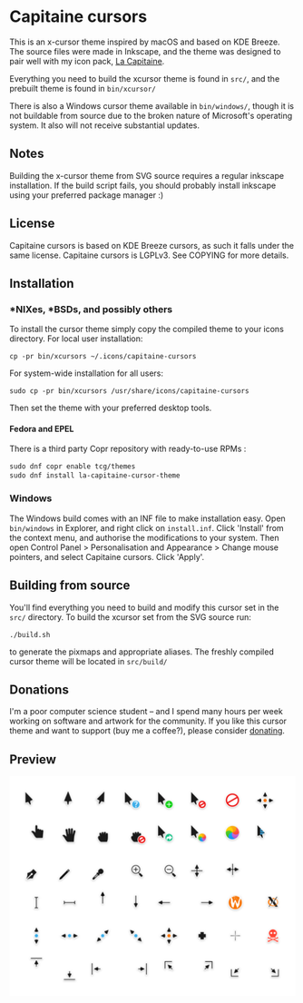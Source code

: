 # Capitaine cursors
This is an x-cursor theme inspired by macOS and based on KDE Breeze. The source files were made in Inkscape, and the theme was designed to pair well with my icon pack, [La Capitaine](https://github.com/keeferrourke/la-capitaine-icon-theme).

Everything you need to build the xcursor theme is found in `src/`, and the prebuilt theme is found in `bin/xcursor/`

There is also a Windows cursor theme available in `bin/windows/`, though it is not buildable from source due to the broken nature of Microsoft's operating system. It also will not receive substantial updates.

## Notes
Building the x-cursor theme from SVG source requires a regular inkscape installation. If the build script fails, you should probably install inkscape using your preferred package manager :)

## License
Capitaine cursors is based on KDE Breeze cursors, as such it falls under the same license.
Capitaine cursors is LGPLv3. See COPYING for more details.

## Installation
### \*NIXes, \*BSDs, and possibly others
To install the cursor theme simply copy the compiled theme to your icons directory. For local user installation:

    cp -pr bin/xcursors ~/.icons/capitaine-cursors

For system-wide installation for all users:

    sudo cp -pr bin/xcursors /usr/share/icons/capitaine-cursors

Then set the theme with your preferred desktop tools.

#### Fedora and EPEL
There is a third party Copr repository with ready-to-use RPMs :
```
sudo dnf copr enable tcg/themes
sudo dnf install la-capitaine-cursor-theme
```

### Windows
The Windows build comes with an INF file to make installation easy. Open `bin/windows` in Explorer, and right click on `install.inf`. Click 'Install' from the context menu, and authorise the modifications to your system. Then open Control Panel > Personalisation and Appearance > Change mouse pointers, and select Capitaine cursors. Click 'Apply'.

## Building from source
You'll find everything you need to build and modify this cursor set in the `src/` directory. To build the xcursor set from the SVG source run:

    ./build.sh

to generate the pixmaps and appropriate aliases. The freshly compiled cursor theme will be located in `src/build/`

## Donations
I'm a poor computer science student &ndash; and I spend many hours per week working on software and artwork for the community. If you like this cursor theme and want to support (buy me a coffee?), please consider [donating](https://paypal.me/keeferrourke).

## Preview
![](preview.png)


